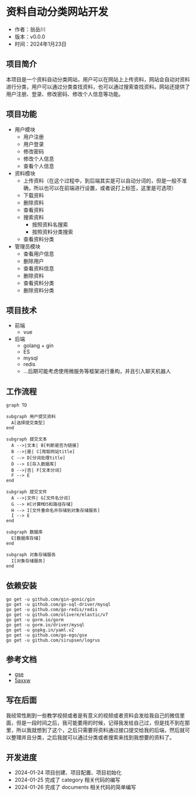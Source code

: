 # 资料自动分类网站开发
- 作者：翁岳川
- 版本：v0.0.0
- 时间：2024年1月23日
## 项目简介
本项目是一个资料自动分类网站，用户可以在网站上上传资料，网站会自动对资料进行分类，用户可以通过分类查找资料，也可以通过搜索查找资料。网站还提供了用户注册、登录、修改密码、修改个人信息等功能。
## 项目功能
- 用户模块
  - 用户注册
  - 用户登录
  - 修改密码
  - 修改个人信息
  - 查看个人信息
- 资料模块
  - 上传资料（在这个过程中，到后端其实是可以自动分词的，但是一般不准确，所以也可以在前端进行设置，或者说打上标签，这里是可选项）
  - 下载资料
  - 删除资料
  - 查看资料
  - 搜索资料
    - 按照资料名搜索
    - 按照资料分类搜索
  - 查看资料分类
- 管理员模块
  - 查看用户信息
  - 删除用户
  - 查看资料信息
  - 删除资料
  - 查看资料分类
  - 删除资料分类
## 项目技术
- 前端
  - vue
- 后端
  - golang + gin
  - ES
  - mysql
  - redis
  - ...后期可能考虑使用微服务等框架进行重构，并且引入聊天机器人
## 工作流程
```mermaid
graph TD

subgraph 用户提交资料
  A[选择提交类型]
end

subgraph 提交文本
  A -->|文本| B[判断是否为链接]
  B -->|是| C[爬取网站title]
  C --> D[分词处理title]
  D --> E[存入数据库]
  B -->|否| F[文本分词]
  F --> E
end

subgraph 提交文件
  A -->|文件| G[文件名分词]
  G --> H[计算MD5和路径存储]
  H --> I[文件重命名并存储到对象存储服务]
  I --> E
end

subgraph 数据库
  E[数据库存储]
end

subgraph 对象存储服务
  I[对象存储服务]
end
```
## 依赖安装
```shell
go get -u github.com/gin-gonic/gin
go get -u github.com/go-sql-driver/mysql
go get -u github.com/go-redis/redis
go get -u github.com/olivere/elastic/v7
go get -u gorm.io/gorm
go get -u gorm.io/driver/mysql
go get -u gopkg.in/yaml.v2
go get -u github.com/go-ego/gse
go get -u github.com/sirupsen/logrus
```
## 参考文档
- [gse](https://gitee.com/veni0/gse)
- [5axxw](https://www.5axxw.com/wiki/content/1isfv8)
## 写在后面
我经常性刷到一些教学视频或者是有意义的视频或者资料会发给我自己的微信里面，但是一段时间之后，我可能要用的时候，记得我发给自己过，但是找不到在那里，所以我就想到了这个，之后只需要将资料通过接口提交给我的后端，然后就可以整理并且分类，之后我就可以通过分类或者搜索来找到我想要的资料了。
## 开发进度
- 2024-01-24 项目创建、项目配置、项目初始化
- 2024-01-25 完成了 category 相关代码的编写
- 2024-01-26 完成了 documents 相关代码的简单编写